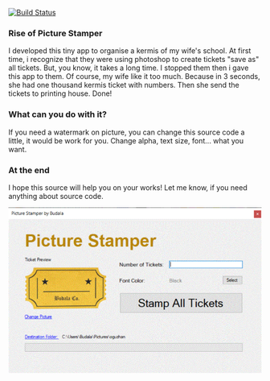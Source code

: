 [![Build Status](https://travis-ci.org/oguzhankircali/picture-stamper.svg?branch=master)](https://travis-ci.org/oguzhankircali/picture-stamper)
### Rise of Picture Stamper
I developed this tiny app to organise a kermis of my wife's school. 
At first time, i recognize that they were using photoshop to create tickets "save as" all tickets. But, you know, it takes a long time. I stopped them then i gave this app to them. Of course, my wife like it too much. Because in 3 seconds, she had one thousand kermis ticket with numbers. Then she send the tickets to printing house. Done! 

### What can you do with it?
If you need a watermark on picture, you can change this source code a little, it would be work for you. Change alpha, text size, font... what you want. 

### At the end
I hope this source will help you on your works! 
Let me know, if you need anything about source code.


![Picture Stamper](/Resource/picture-stamper-tutorial.gif)
